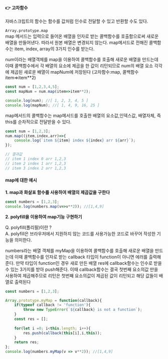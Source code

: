 #### 👉 고차함수
자바스크립트의 함수는 함수를 값처럼 인수로 전달할 수 있고 반환할 수도 있다.    

```Array.prototype.map```    
map 메서드는 입력으로 들어온 배열을 인자로 받는 콜백함수를 호출함으로써 새로운 배열을 만들어낸다. 따라서 원본 배열은 변경되지 않는다. map메서드로 전해진 콜백함수는 item, index, array의 3가지 인수를 받는다.   

num이라는 배열객체를 map을 이용하여 콜백함수를 호출해 새로운 배열을 만드는데 이때 콜백함수에서 각 배열의 요소에 제곱을 한 값이 리턴되므로 num의 배열 요소 각각에 제곱된 새로운 배열이 mapNum에 저장된다 (고차함수:map, 콜백함수 item=>item**2)
```javascript
const num = [1,2,3,4,5];
const mapNum = num.map(item=>item**2);

console.log(num); //[ 1, 2, 3, 4, 5 ]
console.log(mapNum); //[ 1, 4, 9, 16, 25 ]
```

map메서드의 콜백함수는 map메서드를 호출한 배열의 요소값,인덱스값, 배열자체, 즉 this를 순차적으로 전달받을 수 있다.
```javascript
const num = [1,2,3];
num.map((item,index,arr)=>{
    console.log(`item ${item} index ${index} arr ${arr}`);
});

// 결과값
// item 1 index 0 arr 1,2,3
// item 2 index 1 arr 1,2,3
// item 3 index 2 arr 1,2,3
```

#### map에 대한 예시

__1. map과 화살표 함수를 사용하여 배열의 제곱값을 구한다__   
```javascript
const numbers = [1,2,3];
console.log(numbers.map(v=>v**2)); //[1,4,9]
```

__2. polyfill을 이용하여 map기능 구현하기__    

Q. polyfill(폴리필)이란 ?   
A. polyfill은 브라우저에서 지원하지 않는 코드를 사용가능한 코드로 바꾸어 작성한 기능을 의미한다.    


numbers라는 배열 객체를 myMap을 이용하여 콜백함수를 호출해 새로운 배열을 만드는데 이때 콜백함수를 인자로 받는 callback 타입이 function이 아니면 에러를 출력해준다. 만약 타입이 function인 경우 새로 만든 배열 res에 callback함수는 인수로 받을수 있는 3가지를 받아 push해준다. 이때 callback함수는 결국 첫번째 요소의값 만을 사용하여 제곱해주므로 리턴은 첫번째 요소의값이 제곱된 값이 리턴되고 해당 값들이 배열로 출력된다
```javascript
const numbers = [1,2,3];

Array.prototype.myMap = function(callback){
    if(typeof callback != 'function'){
        throw new TypeError(`${callback} is not a function`);
    }
    const res = [];
    
    for(let i =0; i<this.length; i++){
        res.push(callback(this[i],i,this));
    }
    return res;
};
console.log(numbers.myMap(v => v**2)); //[1,4,9]
```
